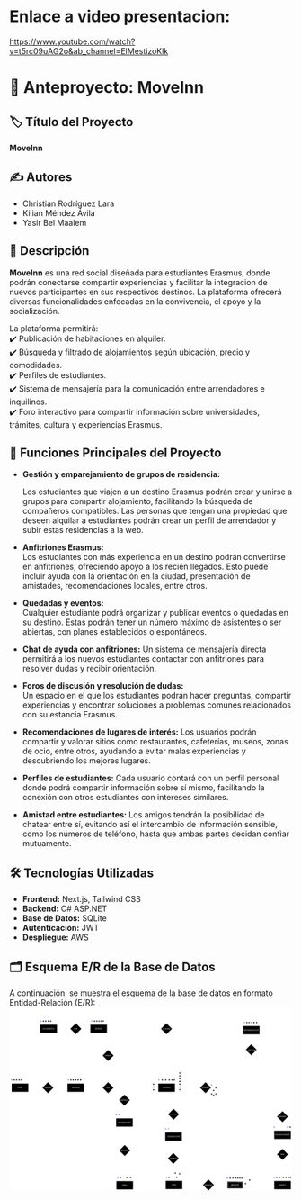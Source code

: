 # Enlace a video presentacion:
https://www.youtube.com/watch?v=t5rc09uAG2o&ab_channel=ElMestizoKlk

# 📌 Anteproyecto: MoveInn  

## 🏷️ Título del Proyecto  
**MoveInn**  

## ✍️ Autores  
- Christian Rodríguez Lara  
- Kilian Méndez Ávila 
- Yasir Bel Maalem

## 📖 Descripción  
**MoveInn** es una red social diseñada para estudiantes Erasmus, donde podrán conectarse compartir experiencias y facilitar la integracion de nuevos participantes en sus respectivos destinos. La plataforma ofrecerá diversas funcionalidades enfocadas en la convivencia, el apoyo y la socialización. 

La plataforma permitirá:  
✔️ Publicación de habitaciones en alquiler.  
✔️ Búsqueda y filtrado de alojamientos según ubicación, precio y comodidades.  
✔️ Perfiles de estudiantes.  
✔️ Sistema de mensajería para la comunicación entre arrendadores e inquilinos.  
✔️ Foro interactivo para compartir información sobre universidades, trámites, cultura y experiencias Erasmus.  

## 🎯 Funciones Principales del Proyecto  
- **Gestión y emparejamiento de grupos de residencia:** 

  Los estudiantes que viajen a un destino Erasmus podrán crear y unirse a grupos para compartir alojamiento, facilitando la búsqueda de compañeros compatibles. Las personas que tengan una propiedad que deseen alquilar a estudiantes podrán crear un perfil de arrendador y subir estas residencias a la web.
  
- **Anfitriones Erasmus:**  
 Los estudiantes con más experiencia en un destino podrán convertirse en anfitriones, ofreciendo apoyo a los recién llegados. Esto puede incluir ayuda con la orientación en la ciudad, presentación de amistades, recomendaciones locales, entre otros.

- **Quedadas y eventos:**  
 Cualquier estudiante podrá organizar y publicar eventos o quedadas en su destino. Estas podrán tener un número máximo de asistentes o ser abiertas, con planes establecidos o espontáneos.

- **Chat de ayuda con anfitriones:**
 Un sistema de mensajería directa permitirá a los nuevos estudiantes contactar con anfitriones para resolver dudas y recibir orientación.

- **Foros de discusión y resolución de dudas:**  
 Un espacio en el que los estudiantes podrán hacer preguntas, compartir experiencias y encontrar soluciones a problemas comunes relacionados con su estancia Erasmus.

- **Recomendaciones de lugares de interés:**
 Los usuarios podrán compartir y valorar sitios como restaurantes, cafeterías, museos, zonas de ocio, entre otros, ayudando a evitar malas experiencias y descubriendo los mejores lugares.

- **Perfiles de estudiantes:**
 Cada usuario contará con un perfil personal donde podrá compartir información sobre sí mismo, facilitando la conexión con otros estudiantes con intereses similares.

- **Amistad entre estudiantes:**
 Los amigos tendrán la posibilidad de chatear entre sí, evitando así el intercambio de información sensible, como los números de teléfono, hasta que ambas partes decidan confiar mutuamente.


## 🛠️ Tecnologías Utilizadas  
- **Frontend:** Next.js, Tailwind CSS  
- **Backend:** C# ASP.NET  
- **Base de Datos:** SQLite  
- **Autenticación:** JWT  
- **Despliegue:** AWS  

## 🗂️ Esquema E/R de la Base de Datos  
A continuación, se muestra el esquema de la base de datos en formato Entidad-Relación (E/R):  
![Esquema E/R](images/modeloEntidadRelaccion.png)
